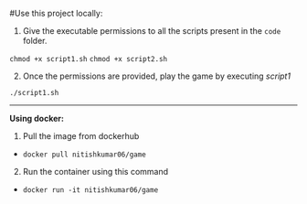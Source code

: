 #Use this project locally:

1. Give the executable permissions to all the scripts present in the `code` folder.

`chmod +x script1.sh`
`chmod +x script2.sh`

2. Once the permissions are provided, play the game by executing *script1*

`./script1.sh`

---
**Using docker:**

1. Pull the image from dockerhub

-  `docker pull nitishkumar06/game`

2. Run the container using this command
   
- `docker run -it nitishkumar06/game`
